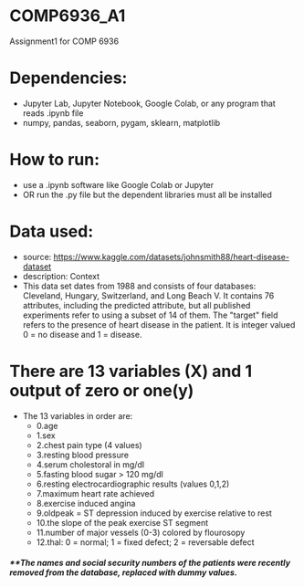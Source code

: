 # COMP6936_A1
Assignment1 for COMP 6936

# Dependencies:  
  - Jupyter Lab, Jupyter Notebook, Google Colab, or any program that reads .ipynb file
  - numpy, pandas, seaborn, pygam, sklearn, matplotlib
# How to run:
  - use a .ipynb software like Google Colab or Jupyter
  - OR run the .py file but the dependent libraries must all be installed
# Data used:
  - source: https://www.kaggle.com/datasets/johnsmith88/heart-disease-dataset
  - description: Context
  - This data set dates from 1988 and consists of four databases: Cleveland, Hungary, Switzerland, and Long Beach V. It contains 76 attributes, including the predicted attribute, but all published experiments refer to using a subset of 14 of them. The "target" field refers to the presence of heart disease in the patient. It is integer valued 0 = no disease and 1 = disease.

# There are 13 variables (X) and 1 output of zero or one(y)
  - The 13 variables in order are:
    - 0.age
    - 1.sex
    - 2.chest pain type (4 values)
    - 3.resting blood pressure
    - 4.serum cholestoral in mg/dl
    - 5.fasting blood sugar > 120 mg/dl
    - 6.resting electrocardiographic results (values 0,1,2)
    - 7.maximum heart rate achieved
    - 8.exercise induced angina
    - 9.oldpeak = ST depression induced by exercise relative to rest
    - 10.the slope of the peak exercise ST segment
    - 11.number of major vessels (0-3) colored by flourosopy
    - 12.thal: 0 = normal; 1 = fixed defect; 2 = reversable defect

  ##### **The names and social security numbers of the patients were recently removed from the database, replaced with dummy values.

  
    
